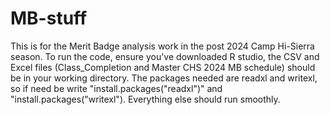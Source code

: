 # MB-stuff
This is for the Merit Badge analysis work in the post 2024 Camp Hi-Sierra season.
To run the code, ensure you've downloaded R studio, the CSV and Excel files (Class_Completion and Master CHS 2024 MB schedule) should be in your working directory. 
The packages needed are readxl and writexl, so if need be write "install.packages("readxl")" and "install.packages("writexl").
Everything else should run smoothly. 
